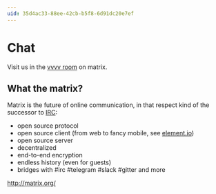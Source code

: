 ```yaml
---
uid: 35d4ac33-88ee-42cb-b5f8-6d91dc20e7ef
---
```


# Chat
Visit us in the <a href="https://app.element.io/#/room/#vvvv:matrix.org" class="extURL" target="_blank">vvvv room</a> on matrix.  

## What the matrix?
Matrix is the future of online communication, in that respect kind of the successor to <a href="https://en.wikipedia.org/wiki/Internet_Relay_Chat" class="extURL" target="_blank">IRC</a>:  
* open source protocol  
* open source client (from web to fancy mobile, see <a href="https://element.io" class="extURL" target="_blank">element.io</a>)  
* open source server  
* decentralized  
* end-to-end encryption  
* endless history (even for guests)  
* bridges with #irc #telegram #slack #gitter and more  

<a href="http://matrix.org/" class="extURL" target="_blank">http://matrix.org/</a>
